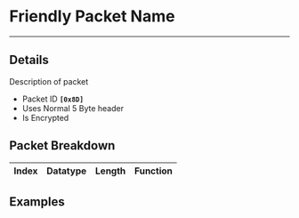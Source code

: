 # Friendly Packet Name #

---


## Details ##

Description of packet
  * Packet ID **`[0x8D]`**
  * Uses Normal 5 Byte header
  * Is Encrypted

## Packet Breakdown ##
| Index | Datatype | Length | Function |
|:------|:---------|:-------|:---------|

## Examples ##